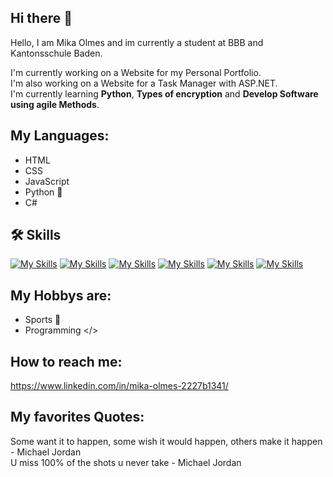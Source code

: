 ## Hi there 👋
Hello, I am Mika Olmes and im currently a student at BBB and Kantonsschule Baden.

I'm currently working on a Website for my Personal Portfolio. <br>
I'm also working on a Website for a Task Manager with ASP.NET. <br>
I'm currently learning <strong>Python</strong>, <strong>Types of encryption</strong> and <strong>Develop Software using agile Methods</strong>.

## My Languages:
- HTML 
- CSS 
- JavaScript 
- Python 🐍
- C#

 ## 🛠️ Skills
 [![My Skills](https://skillicons.dev/icons?i=js,html,css)](https://skillicons.dev)
 [![My Skills](https://skillicons.dev/icons?i=dotnet)](https://skillicons.dev)
 [![My Skills](https://skillicons.dev/icons?i=c#)](https://skillicons.dev)
 [![My Skills](https://skillicons.dev/icons?i=python)](https://skillicons.dev)
 [![My Skills](https://skillicons.dev/icons?i=docker)](https://skillicons.dev)
 [![My Skills](https://skillicons.dev/icons?i=github)](https://skillicons.dev)


## My Hobbys are:
- Sports 👟
- Programming </>

## How to reach me:
https://www.linkedin.com/in/mika-olmes-2227b1341/

## My favorites Quotes:
Some want it to happen, some wish it would happen, others make it happen - Michael Jordan <br>
U miss 100% of the shots u never take - Michael Jordan


<!--
**ZTCKamikaze/ZTCKamikaze** is a ✨ _special_ ✨ repository because its `README.md` (this file) appears on your GitHub profile.

Here are some ideas to get you started:

- 🔭 I’m currently working on ...
- 🌱 I’m currently learning ...
- 👯 I’m looking to collaborate on ...
- 🤔 I’m looking for help with ...
- 💬 Ask me about ...
- 📫 How to reach me: ...
- 😄 Pronouns: ...
- ⚡ Fun fact: ...
-->
